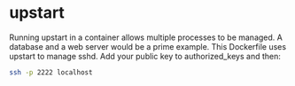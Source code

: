 upstart
=======

Running upstart in a container allows multiple processes to be managed. A database and a web server would be a prime example. This Dockerfile uses upstart to manage sshd. Add your public key to authorized_keys and then:

```bash
ssh -p 2222 localhost
```
